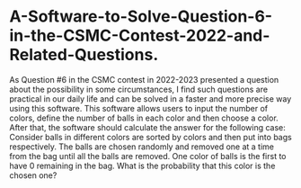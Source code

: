 # A-Software-to-Solve-Question-6-in-the-CSMC-Contest-2022-and-Related-Questions.

As Question #6 in the CSMC contest in 2022-2023 presented a question about the possibility in some circumstances, I find such questions are practical in our daily life and can be solved in a faster and more precise way using this software. This software allows users to input the number of colors, define the number of balls in each color and then choose a color. After that, the software should calculate the answer for the following case: Consider balls in different colors are sorted by colors and then put into bags respectively. The balls are chosen randomly and removed one at a time from the bag until all the balls are removed.  One color of balls is the first to have 0 remaining in the bag. What is the probability that this color is the chosen one? 
